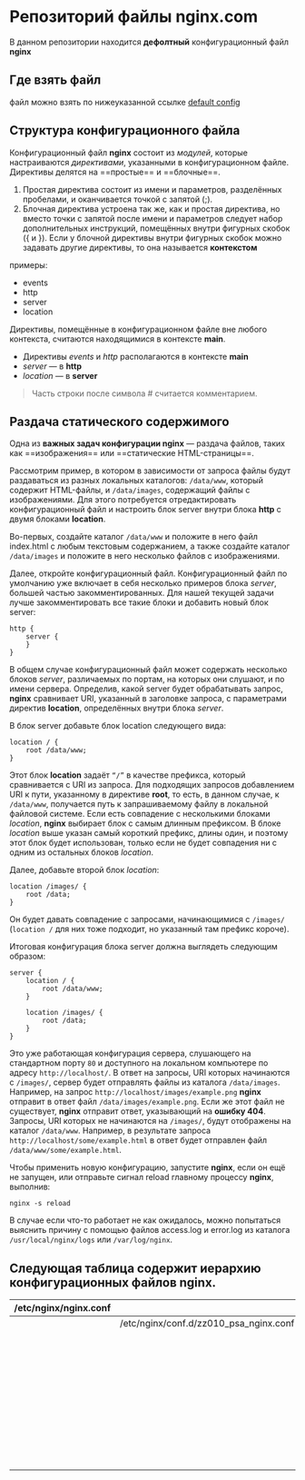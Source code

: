 # Репозиторий файлы nginx.com

В данном репозитории находится **дефолтный** конфигурационный файл **nginx**

## Где взять файл

файл можно взять по нижеуказанной ссылке 
[default config](https://www.nginx.com/resources/wiki/start/topics/examples/full/)

## Структура конфигурационного файла

Конфигурационный файл **nginx** состоит из *модулей*, которые настраиваются *директивами*, указанными в конфигурационном файле. 
Директивы делятся на ==простые== и ==блочные==. 
1. Простая директива состоит из имени и параметров, разделённых пробелами, и оканчивается точкой с запятой (;). 
2. Блочная директива устроена так же, как и простая директива, но вместо точки с запятой после имени и параметров следует набор дополнительных инструкций, помещённых внутри фигурных скобок ({ и }). Если у блочной директивы внутри фигурных скобок можно задавать другие директивы, то она называется **контекстом** 

примеры: 
- events
- http
- server
- location

Директивы, помещённые в конфигурационном файле вне любого контекста, считаются находящимися в контексте **main**. 
- Директивы *events* и *http* располагаются в контексте **main**
- *server* — в **http**
- *location* — в **server**

> Часть строки после символа # считается комментарием.

## Раздача статического содержимого

Одна из **важных задач конфигурации nginx** — раздача файлов, таких как ==изображения== или ==статические HTML-страницы==. 

Рассмотрим пример, в котором в зависимости от запроса файлы будут раздаваться из разных локальных каталогов: `/data/www`, который содержит HTML-файлы, и `/data/images`, содержащий файлы с изображениями. Для этого потребуется отредактировать конфигурационный файл и настроить блок server внутри блока **http** с двумя блоками **location**.

Во-первых, создайте каталог `/data/www` и положите в него файл index.html с любым текстовым содержанием, а также создайте каталог `/data/images` и положите в него несколько файлов с изображениями.

Далее, откройте конфигурационный файл. Конфигурационный файл по умолчанию уже включает в себя несколько примеров блока *server*, большей частью закомментированных. Для нашей текущей задачи лучше закомментировать все такие блоки и добавить новый блок server:

```
http {
    server {
    }
}
```

В общем случае конфигурационный файл может содержать несколько блоков *server*, различаемых по портам, на которых они слушают, и по имени сервера. Определив, какой server будет обрабатывать запрос, **nginx** сравнивает URI, указанный в заголовке запроса, с параметрами директив **location**, определённых внутри блока *server*.

В блок server добавьте блок location следующего вида:

```
location / {
    root /data/www;
}
```

Этот блок **location** задаёт `“/”` в качестве префикса, который сравнивается с URI из запроса. Для подходящих запросов добавлением URI к пути, указанному в директиве **root**, то есть, в данном случае, к `/data/www`, получается путь к запрашиваемому файлу в локальной файловой системе. Если есть совпадение с несколькими блоками *location*, **nginx** выбирает блок с самым длинным префиксом. В блоке *location* выше указан самый короткий префикс, длины один, и поэтому этот блок будет использован, только если не будет совпадения ни с одним из остальных блоков *location*.

Далее, добавьте второй блок *location*:

```
location /images/ {
    root /data;
}
```

Он будет давать совпадение с запросами, начинающимися с `/images/` (`location /` для них тоже подходит, но указанный там префикс короче).

Итоговая конфигурация блока server должна выглядеть следующим образом:

```
server {
    location / {
        root /data/www;
    }

    location /images/ {
        root /data;
    }
}
```

Это уже работающая конфигурация сервера, слушающего на стандартном порту `80` и доступного на локальном компьютере по адресу `http://localhost/`. В ответ на запросы, URI которых начинаются с `/images/`, сервер будет отправлять файлы из каталога `/data/images`. Например, на запрос `http://localhost/images/example.png` **nginx** отправит в ответ файл `/data/images/example.png`. Если же этот файл не существует, **nginx** отправит ответ, указывающий на **ошибку 404**. Запросы, URI которых не начинаются на `/images/`, будут отображены на каталог `/data/www`. Например, в результате запроса `http://localhost/some/example.html` в ответ будет отправлен файл `/data/www/some/example.html`.

Чтобы применить новую конфигурацию, запустите **nginx**, если он ещё не запущен, или отправьте сигнал reload главному процессу **nginx**, выполнив:

```
nginx -s reload
```

В случае если что-то работает не как ожидалось, можно попытаться выяснить причину с помощью файлов access.log и error.log из каталога `/usr/local/nginx/logs` или `/var/log/nginx`.


## Следующая таблица содержит иерархию конфигурационных файлов nginx.

| /etc/nginx/nginx.conf	 |  |  |  |
|:--|:--|:--|:--|
|  | /etc/nginx/conf.d/zz010_psa_nginx.conf	 |  |  |
|  |  | /etc/nginx/plesk.conf.d/server.conf	 |  |
|  |  |  /etc/nginx/plesk.conf.d/vhosts/@ <имя_домена> .conf -> /var/www/vhosts/system/ <имя_домена> /conf/last_nginx.conf|  |
|  |  |  | /var/www/vhosts/system/ <имя_домена> /conf/vhost_nginx.conf |
|  |  | /etc/nginx/plesk.conf.d/forwarding/ <имя_домена> .conf |  |


